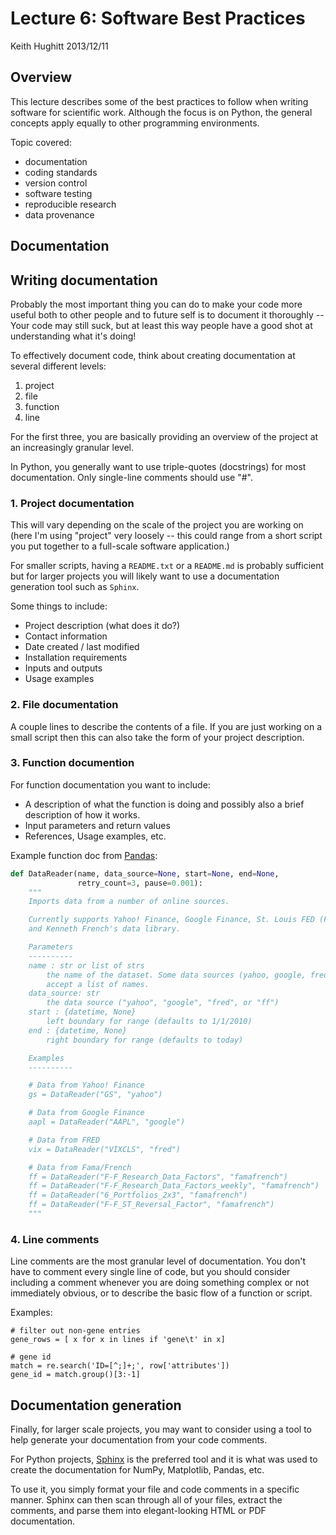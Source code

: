 Lecture 6: Software Best Practices
==================================
Keith Hughitt
2013/12/11

Overview
--------

This lecture describes some of the best practices to follow when writing
software for scientific work. Although the focus is on Python, the general
concepts apply equally to other programming environments.

Topic covered:

* documentation
* coding standards
* version control
* software testing
* reproducible research
* data provenance

Documentation
-------------

## Writing documentation

Probably the most important thing you can do to make your code more useful both
to other people and to future self is to document it thoroughly -- Your code 
may still suck, but at least this way people have a good shot at understanding
what it's doing!

To effectively document code, think about creating documentation at several
different levels:

1. project
2. file
3. function
4. line

For the first three, you are basically providing an overview of the project
at an increasingly granular level.

In Python, you generally want to use triple-quotes (docstrings) for most
documentation. Only single-line comments should use "#".

### 1. Project documentation

This will vary depending on the scale of the project you are working on (here
I'm using "project" very loosely -- this could range from a short script you
put together to a full-scale software application.)

For smaller scripts, having a `README.txt` or a `README.md` is probably 
sufficient but for larger projects you will likely want to use a documentation 
generation tool such as `Sphinx`.

Some things to include:

* Project description (what does it do?)
* Contact information
* Date created / last modified
* Installation requirements
* Inputs and outputs
* Usage examples

### 2. File documentation

A couple lines to describe the contents of a file. If you are just working on
a small script then this can also take the form of your project description.

### 3. Function documention

For function documentation you want to include:

* A description of what the function is doing and possibly also a brief
  description of how it works.
* Input parameters and return values
* References, Usage examples, etc.

Example function doc from
[Pandas](https://github.com/pydata/pandas/blob/master/pandas/io/data.py):

```python
def DataReader(name, data_source=None, start=None, end=None,
               retry_count=3, pause=0.001):
    """
    Imports data from a number of online sources.

    Currently supports Yahoo! Finance, Google Finance, St. Louis FED (FRED)
    and Kenneth French's data library.

    Parameters
    ----------
    name : str or list of strs
        the name of the dataset. Some data sources (yahoo, google, fred) will
        accept a list of names.
    data_source: str
        the data source ("yahoo", "google", "fred", or "ff")
    start : {datetime, None}
        left boundary for range (defaults to 1/1/2010)
    end : {datetime, None}
        right boundary for range (defaults to today)

    Examples
    ----------

    # Data from Yahoo! Finance
    gs = DataReader("GS", "yahoo")

    # Data from Google Finance
    aapl = DataReader("AAPL", "google")

    # Data from FRED
    vix = DataReader("VIXCLS", "fred")

    # Data from Fama/French
    ff = DataReader("F-F_Research_Data_Factors", "famafrench")
    ff = DataReader("F-F_Research_Data_Factors_weekly", "famafrench")
    ff = DataReader("6_Portfolios_2x3", "famafrench")
    ff = DataReader("F-F_ST_Reversal_Factor", "famafrench")
    """
```

### 4. Line comments

Line comments are the most granular level of documentation. You don't have to
comment every single line of code, but you should consider including a comment
whenever you are doing something complex or not immediately obvious, or to
describe the basic flow of a function or script.

Examples:

```
# filter out non-gene entries
gene_rows = [ x for x in lines if 'gene\t' in x]

# gene id
match = re.search('ID=[^;]+;', row['attributes'])
gene_id = match.group()[3:-1]
```

## Documentation generation

Finally, for larger scale projects, you may want to consider using a tool to
help generate your documentation from your code comments.

For Python projects, [Sphinx](http://sphinx-doc.org/) is the preferred tool
and it is what was used to create the documentation for NumPy, Matplotlib,
Pandas, etc.

To use it, you simply format your file and code comments in a specific manner.
Sphinx can then scan through all of your files, extract the comments, and
parse them into elegant-looking HTML or PDF documentation.


